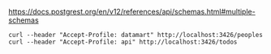 https://docs.postgrest.org/en/v12/references/api/schemas.html#multiple-schemas

```shell
curl --header "Accept-Profile: datamart" http://localhost:3426/peoples
curl --header "Accept-Profile: api" http://localhost:3426/todos
```